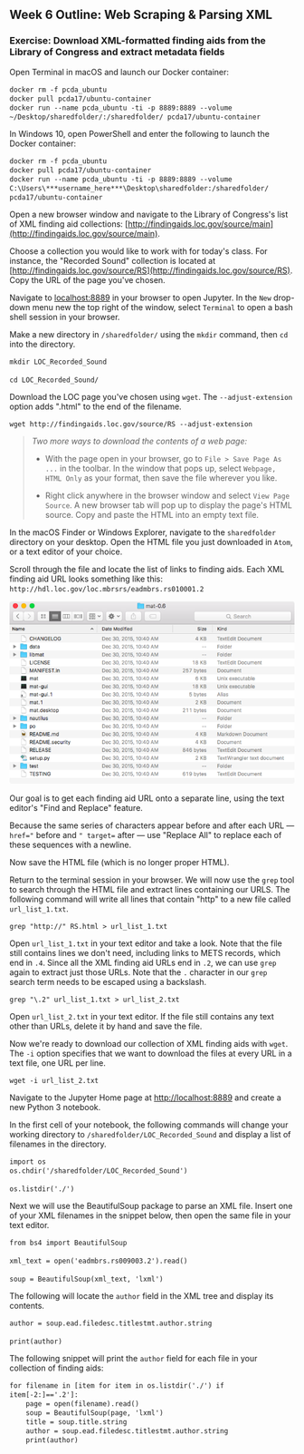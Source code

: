 ## Week 6 Outline: Web Scraping & Parsing XML

### Exercise: Download XML-formatted finding aids from the Library of Congress and extract metadata fields



Open Terminal in macOS and launch our Docker container:

```
docker rm -f pcda_ubuntu
docker pull pcda17/ubuntu-container
docker run --name pcda_ubuntu -ti -p 8889:8889 --volume ~/Desktop/sharedfolder/:/sharedfolder/ pcda17/ubuntu-container
```

In Windows 10, open PowerShell and enter the following to launch the Docker container:

```
docker rm -f pcda_ubuntu
docker pull pcda17/ubuntu-container
docker run --name pcda_ubuntu -ti -p 8889:8889 --volume C:\Users\***username_here***\Desktop\sharedfolder:/sharedfolder/ pcda17/ubuntu-container
```

Open a new browser window and navigate to the Library of Congress's list of XML finding aid collections: [http://findingaids.loc.gov/source/main](http://findingaids.loc.gov/source/main).

Choose a collection you would like to work with for today's class. For instance, the "Recorded Sound" collection is located at [http://findingaids.loc.gov/source/RS](http://findingaids.loc.gov/source/RS). Copy the URL of the page you've chosen.

Navigate to [localhost:8889](localhost:8889) in your browser to open Jupyter. In the `New` drop-down menu new the top right of the window, select `Terminal` to open a bash shell session in your browser.

Make a new directory in `/sharedfolder/` using the `mkdir` command, then `cd` into the directory.

```
mkdir LOC_Recorded_Sound

cd LOC_Recorded_Sound/
```

Download the LOC page you've chosen using `wget`. The `--adjust-extension` option adds ".html" to the end of the filename.

```
wget http://findingaids.loc.gov/source/RS --adjust-extension
```

> *Two more ways to download the contents of a web page:*
> 
> - With the page open in your browser, go to `File > Save Page As ...` in the toolbar. In the window that pops up, select `Webpage, HTML Only` as your format, then save the file wherever you like.
> 
> - Right click anywhere in the browser window and select `View Page Source`. A new browser tab will pop up to display the page's HTML source. Copy and paste the HTML into an empty text file.

In the macOS Finder or Windows Explorer, navigate to the `sharedfolder` directory on your desktop. Open the HTML file you just downloaded in `Atom`, or a text editor of your choice.

Scroll through the file and locate the list of links to finding aids. Each XML finding aid URL looks something like this: `http://hdl.loc.gov/loc.mbrsrs/eadmbrs.rs010001.2`

![](week/6/Image-0.png)

Our goal is to get each finding aid URL onto a separate line, using the text editor's "Find and Replace" feature.

Because the same series of characters appear before and after each URL — `href="` before and `" target=` after — use "Replace All" to replace each of these sequences with a newline.

Now save the HTML file (which is no longer proper HTML).

Return to the terminal session in your browser. We will now use the `grep` tool to search through the HTML file and extract lines containing our URLS. The following command will write all lines that contain "http" to a new file called `url_list_1.txt`.


```
grep "http://" RS.html > url_list_1.txt
```

Open `url_list_1.txt` in your text editor and take a look. Note that the file still contains lines we don't need, including links to METS records, which end in `.4`. Since all the XML finding aid URLs end in `.2`, we can use `grep` again to extract just those URLs. Note that the `.` character in our `grep` search term needs to be escaped using a backslash.

```
grep "\.2" url_list_1.txt > url_list_2.txt
```

Open `url_list_2.txt` in your text editor. If the file still contains any text other than URLs, delete it by hand and save the file.

Now we're ready to download our collection of XML finding aids with `wget`. The `-i` option specifies that we want to download the files at every URL in a text file, one URL per line.

```
wget -i url_list_2.txt
```

Navigate to the Jupyter Home page at [http://localhost:8889](http://localhost:8889) and create a new Python 3 notebook.

In the first cell of your notebook, the following commands will change your working directory to `/sharedfolder/LOC_Recorded_Sound` and display a list of filenames in the directory. 


```
import os
os.chdir('/sharedfolder/LOC_Recorded_Sound')

os.listdir('./')
```


Next we will use the BeautifulSoup package to parse an XML file. Insert one of your XML filenames in the snippet below, then open the same file in your text editor.

```
from bs4 import BeautifulSoup

xml_text = open('eadmbrs.rs009003.2').read()

soup = BeautifulSoup(xml_text, 'lxml')
```

The following will locate the `author` field in the XML tree and display its contents.

```
author = soup.ead.filedesc.titlestmt.author.string

print(author)
```

The following snippet will print the `author` field for each file in your collection of finding aids:

```
for filename in [item for item in os.listdir('./') if item[-2:]=='.2']:
    page = open(filename).read()
    soup = BeautifulSoup(page, 'lxml')
    title = soup.title.string
    author = soup.ead.filedesc.titlestmt.author.string
    print(author)
```







<!--


![](week/6/Image-.png)


![](week/6/Image-0.png)
![](week/6/Image-0.png)
![](week/6/Image-0.png)
### Class Objectives
- Download individual files, file lists, and entire websites using wget.
- Scrape structured data from Wikipedia.
- Access JSON data via APIs and re-formatting in tabular form.

#### Wget intro
We used Wget briefly in our first class, but today we’ll try out a few more advanced features. As we saw then, downloading the HTML source for a particular page is as easy as passing its url to Wget.

    wget http://example.com

 If we want to download a series of files, we can list their URLs in a text document and download them all using the `--input` or `-i` option. You can assemble a list yourself or try it out with [this](https://www.dropbox.com/s/e8quww6kixusflw/Ten_URLs.txt?dl=1) set of 10 random Wikipedia URLs.

    wget -i Ten_URLs.txt

Wget also supports recursive downloading. Download an entire website like so:

    wget ‐‐execute robots=off ‐‐recursive ‐‐no-parent ‐‐continue ‐‐no-clobber http://example.com/

You can also download a series of sequentially numbered files with following notation:

    wget http://example.com/images/{1..20}.jpg
    wget https://www.discogs.com/release/84319{10..25}


#### Beautiful Soup basics


#### In-Class Exercise: Scraping a Metadata Set from Wikipedia
- Choose a list of related Wikipedia articles (e.g., [The Top 100 Crime Novels of All Time](https://en.wikipedia.org/wiki/The_Top_100_Crime_Novels_of_All_Time)). 
  - More options: [List of lists of lists](https://en.wikipedia.org/wiki/List_of_lists_of_lists#Literature)
- Download the list using Beautiful Soup and create a list of URLs for each page.
- Download each page on the list and extract relevant metadata (author, language, genre, publisher, date, page count, etc.).
- Export data as a CSV.

- Sample code for Wikipedia list scraping: [http://chrisalbon.com/python/beautiful\_soup\_scraping\_into\_pandas.html](http://chrisalbon.com/python/beautiful_soup_scraping_into_pandas.html)



#### ElementTree XML parser in Python

    import xml.etree.ElementTree as ET
    tree = ET.parse('/Users/yourname/Desktop/sandbox/country_data.xml')
    root = tree.getroot()
    
    for child in root:
        print child.tag, child.attrib

#### Discuss HTML, XML, and HTML5

#### Working with API Data
CrossRef metadata search:
- http://search.crossref.org/help/api
- http://search.crossref.org/dois?q=renear+palmer&sort=score
- http://search.crossref.org/dois?q=10.5555%2F12345678

-->